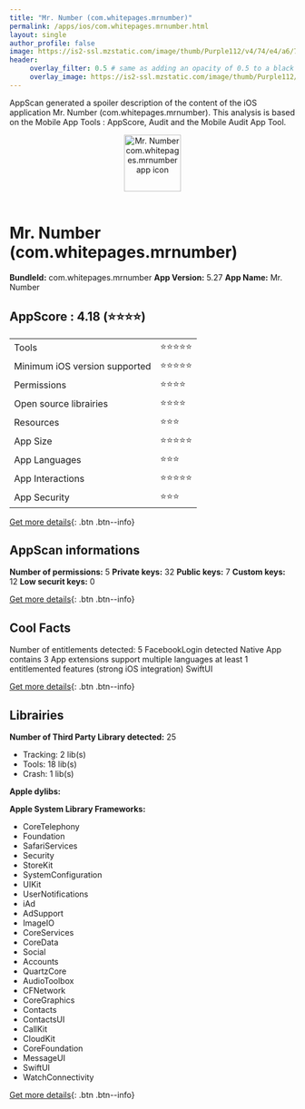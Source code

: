 ```yaml
---
title: "Mr. Number (com.whitepages.mrnumber)"
permalink: /apps/ios/com.whitepages.mrnumber.html
layout: single
author_profile: false
image: https://is2-ssl.mzstatic.com/image/thumb/Purple112/v4/74/e4/a6/74e4a664-483b-e9b2-ce6e-dae44dac7e11/AppIcon-1x_U007emarketing-0-4-0-85-220.png/512x512bb.jpg
header: 
     overlay_filter: 0.5 # same as adding an opacity of 0.5 to a black background
     overlay_image: https://is2-ssl.mzstatic.com/image/thumb/Purple112/v4/74/e4/a6/74e4a664-483b-e9b2-ce6e-dae44dac7e11/AppIcon-1x_U007emarketing-0-4-0-85-220.png/512x512bb.jpg
---
```

AppScan generated a spoiler description of the content of the iOS application Mr. Number (com.whitepages.mrnumber). This analysis is based on the Mobile App Tools : AppScore, Audit and the Mobile Audit App Tool.

  
  
<div style="text-align: center;"><img src="https://is2-ssl.mzstatic.com/image/thumb/Purple112/v4/74/e4/a6/74e4a664-483b-e9b2-ce6e-dae44dac7e11/AppIcon-1x_U007emarketing-0-4-0-85-220.png/512x512bb.jpg" width="100" height="100" alt="Mr. Number com.whitepages.mrnumber app icon"></div></br>
  
# Mr. Number (com.whitepages.mrnumber)

**BundleId:** com.whitepages.mrnumber
**App Version:** 5.27
**App Name:** Mr. Number


## AppScore : 4.18 (⭐️⭐️⭐️⭐️) 

<table>
<tr><td> Tools </td><td> ⭐️⭐️⭐️⭐️⭐️ </td></tr>
<tr><td> Minimum iOS version supported </td><td> ⭐️⭐️⭐️⭐️⭐️ </td></tr>
<tr><td> Permissions </td><td> ⭐️⭐️⭐️⭐️ </td></tr>
<tr><td> Open source librairies </td><td> ⭐️⭐️⭐️⭐️ </td></tr>
<tr><td> Resources </td><td> ⭐️⭐️⭐️ </td></tr>
<tr><td> App Size </td><td> ⭐️⭐️⭐️⭐️⭐️ </td></tr>
<tr><td> App Languages </td><td> ⭐️⭐️⭐️ </td></tr>
<tr><td> App Interactions </td><td> ⭐️⭐️⭐️⭐️⭐️ </td></tr>
<tr><td> App Security </td><td> ⭐️⭐️⭐️ </td></tr>
</table>

[Get more details](/pricing.html){: .btn .btn--info}  
  
## AppScan informations 

**Number of permissions:** 5
**Private keys:** 32
**Public keys:** 7
**Custom keys:** 12
**Low securit keys:** 0
  
[Get more details](/pricing.html){: .btn .btn--info}

## Cool Facts

Number of entitlements detected: 5
FacebookLogin detected
Native App
contains 3 App extensions
support multiple languages
at least 1 entitlemented features (strong iOS integration)
SwiftUI
  
[Get more details](/pricing.html){: .btn .btn--info}

## Librairies 
**Number of Third Party Library detected:** 25
- Tracking: 2 lib(s)
- Tools: 18 lib(s)
- Crash: 1 lib(s)

**Apple dylibs:**


**Apple System Library Frameworks:**
- CoreTelephony
- Foundation
- SafariServices
- Security
- StoreKit
- SystemConfiguration
- UIKit
- UserNotifications
- iAd
- AdSupport
- ImageIO
- CoreServices
- CoreData
- Social
- Accounts
- QuartzCore
- AudioToolbox
- CFNetwork
- CoreGraphics
- Contacts
- ContactsUI
- CallKit
- CloudKit
- CoreFoundation
- MessageUI
- SwiftUI
- WatchConnectivity


  
[Get more details](/pricing.html){: .btn .btn--info}

